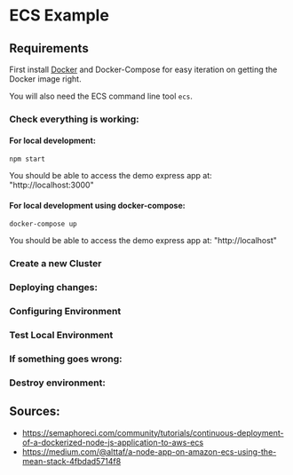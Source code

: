# ECS Example

## Requirements

First install [Docker](https://docs.docker.com/install/) and Docker-Compose for easy
iteration on getting the Docker image right.

You will also need the ECS command line tool `ecs`.

[]()

### Check everything is working:

#### For local development:

`npm start`

You should be able to access the demo express app at: "http://localhost:3000"

#### For local development using docker-compose:

`docker-compose up`

You should be able to access the demo express app at: "http://localhost"


### Create a new Cluster

### Deploying changes:

### Configuring Environment

### Test Local Environment

### If something goes wrong:

### Destroy environment:

## Sources:

- https://semaphoreci.com/community/tutorials/continuous-deployment-of-a-dockerized-node-js-application-to-aws-ecs
- https://medium.com/@alttaf/a-node-app-on-amazon-ecs-using-the-mean-stack-4fbdad5714f8
